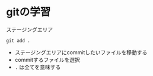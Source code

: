 # gitの学習


ステージングエリア
```
git add .
```

- ステージングエリアにcommitしたいファイルを移動する
- commitするファイルを選択
- `.` は全てを意味する